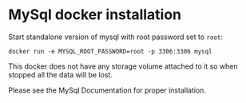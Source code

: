 # MySql docker installation

Start standalone version of mysql with root password set to `root`:

```
docker run -e MYSQL_ROOT_PASSWORD=root -p 3306:3306 mysql
```

This docker does not have any storage volume attached to it so when stopped all the data will be lost. 

Please see the MySql Documentation for proper installation.